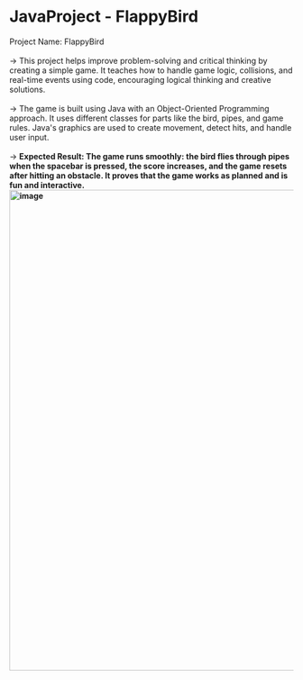 # JavaProject - FlappyBird
Project Name: FlappyBird
<br>
<br>
 -> This project helps improve problem-solving and critical thinking by creating a simple game. It teaches how to handle game logic, collisions, and real-time events using code, encouraging logical thinking and creative solutions.
 <br>
 <br>
-> The game is built using Java with an Object-Oriented Programming approach. It uses different classes for parts like the bird, pipes, and game rules. Java's graphics are used to create movement, detect hits, and handle user input.
<br>
<br>
-> <b>Expected Result:<b>
The game runs smoothly: the bird flies through pipes when the spacebar is pressed, the score increases, and the game resets after hitting an obstacle. It proves that the game works as planned and is fun and interactive.
<img width="854" alt="image" src="https://github.com/user-attachments/assets/b6a6a753-efa6-46aa-adf0-fc3b49e3718e" />
